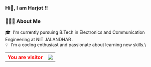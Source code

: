 ### Hi👋, I am Harjot !!

### 👨🏻‍💻 About Me
🎓 &nbsp;I'm currently pursuing B.Tech in Electronics and Communication Engineering at NIT JALANDHAR .\
💡 &nbsp;I'm a coding enthusiast and passionate about learning new skills.\




<table>
  <th style=" color:red;">You are visitor</th>
  <th> <img src="https://profile-counter.glitch.me/{Harjotsinghh}/count.svg" /></th>
 </table>



